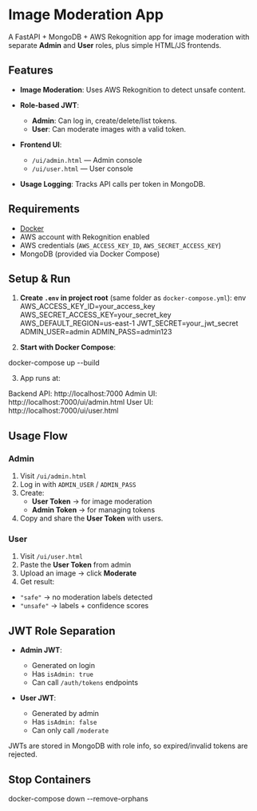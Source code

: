 # Image Moderation App

A FastAPI + MongoDB + AWS Rekognition app for image moderation with separate **Admin** and **User** roles, plus simple HTML/JS frontends.

## **Features**

- **Image Moderation**: Uses AWS Rekognition to detect unsafe content.
- **Role-based JWT**:

  - **Admin**: Can log in, create/delete/list tokens.
  - **User**: Can moderate images with a valid token.

- **Frontend UI**:

  - `/ui/admin.html` — Admin console
  - `/ui/user.html` — User console

- **Usage Logging**: Tracks API calls per token in MongoDB.

## **Requirements**

- [Docker](https://docs.docker.com/get-docker/)
- AWS account with Rekognition enabled
- AWS credentials (`AWS_ACCESS_KEY_ID`, `AWS_SECRET_ACCESS_KEY`)
- MongoDB (provided via Docker Compose)

## **Setup & Run**

1. **Create `.env` in project root** (same folder as `docker-compose.yml`):
  env
  AWS_ACCESS_KEY_ID=your_access_key
  AWS_SECRET_ACCESS_KEY=your_secret_key
  AWS_DEFAULT_REGION=us-east-1
  JWT_SECRET=your_jwt_secret
  ADMIN_USER=admin
  ADMIN_PASS=admin123

2. **Start with Docker Compose**:

  docker-compose up --build

3. App runs at:

  Backend API: http://localhost:7000
  Admin UI: http://localhost:7000/ui/admin.html
  User UI: http://localhost:7000/ui/user.html

## **Usage Flow**

### **Admin**

1. Visit `/ui/admin.html`
2. Log in with `ADMIN_USER` / `ADMIN_PASS`
3. Create:
   - **User Token** → for image moderation
   - **Admin Token** → for managing tokens
4. Copy and share the **User Token** with users.

### **User**

1. Visit `/ui/user.html`
2. Paste the **User Token** from admin
3. Upload an image → click **Moderate**
4. Get result:

  - `"safe"` → no moderation labels detected
  - `"unsafe"` → labels + confidence scores

## **JWT Role Separation**

- **Admin JWT**:

  - Generated on login
  - Has `isAdmin: true`
  - Can call `/auth/tokens` endpoints

- **User JWT**:

  - Generated by admin
  - Has `isAdmin: false`
  - Can only call `/moderate`

JWTs are stored in MongoDB with role info, so expired/invalid tokens are rejected.

## **Stop Containers**

docker-compose down --remove-orphans
